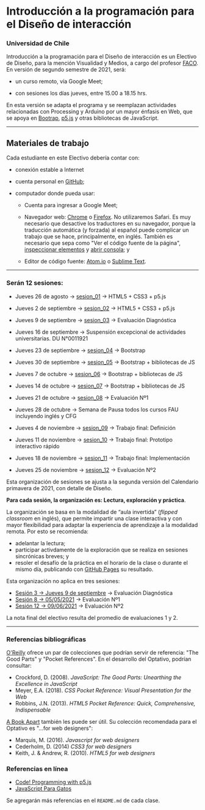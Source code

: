 # Introducción a la programación para el Diseño de interacción

### Universidad de Chile

Introducción a la programación para el Diseño de interacción es un Electivo de Diseño, para la mención Visualidad y Medios, a cargo del profesor [FACO](https://faco.cl/profesor/). En versión de segundo semestre de 2021, será: 

- un curso remoto, vía Google Meet;

- con sesiones los días jueves, entre 15.00 a 18.15 hrs. 

En esta versión se adapta el programa y se reemplazan actividades relacionadas con Processing y Arduino por un mayor énfasis en Web, que se apoya en [Bootrap](https://getbootstrap.com/), [p5.js](https://p5js.org/es) y otras bibliotecas de JavaScript.

- - - - - - - - - -

## Materiales de trabajo

Cada estudiante en este Electivo debería contar con:

- conexión estable a Internet

- cuenta personal en [GitHub](https://github.com/join);

- computador donde pueda usar:

  - Cuenta para ingresar a Google Meet;

  - Navegador web: [Chrome](https://www.google.com/intl/es-419/chrome/) o [Firefox](https://www.mozilla.org/es-CL/firefox/new/). No utilizaremos Safari. Es muy necesario que desactive los traductores en su navegador, porque la traducción automática (y forzada) al español puede complicar un trabajo que se hace, principalmente, en inglés. También es necesario que sepa como "Ver el código fuente de la página", [inspeccionar elementos](https://support.hostinger.es/es/articles/2333029-como-inspeccionar-los-elementos-del-sitio-web) y [abrir consola](https://transferwise.com/es/help/articles/2954851/como-abrir-la-consola-de-tu-navegador); y

  - Editor de código fuente: [Atom.io](https://atom.io/) o [Sublime Text](https://www.sublimetext.com/).

- - - - - - - - -

### Serán 12 sesiones:

- Jueves 26 de agosto → [sesion_01](https://github.com/profesorfaco/interaccion/tree/main/sesion_01) → HTML5 + CSS3 + p5.js

- Jueves 2 de septiembre → [sesion_02](https://github.com/profesorfaco/interaccion/tree/main/sesion_02) → HTML5 + CSS3 + p5.js

- Jueves 9 de septiembre → [sesion_03](https://github.com/profesorfaco/interaccion/tree/main/sesion_03) → Evaluación Diagnóstica

- Jueves 16 de septiembre → Suspensión excepcional de actividades universitarias. DU N°0011921

- Jueves 23 de septiembre → [sesion_04](https://github.com/profesorfaco/interaccion/tree/main/sesion_04) → Bootstrap

- Jueves 30 de septiembre → [sesion_05](https://github.com/profesorfaco/interaccion/tree/main/sesion_05) → Bootstrap + bibliotecas de JS 

- Jueves 7 de octubre → [sesion_06](https://github.com/profesorfaco/interaccion/tree/main/sesion_06) →  Bootstrap + bibliotecas de JS

- Jueves 14 de octubre → [sesion_07](https://github.com/profesorfaco/interaccion/tree/main/sesion_07) → Bootstrap + bibliotecas de JS

- Jueves 21 de octubre → [sesion_08](https://github.com/profesorfaco/interaccion/tree/main/sesion_08) → Evaluación Nº1

- Jueves 28 de octubre → Semana de Pausa todos los cursos FAU incluyendo inglés y CFG

- Jueves 4 de noviembre → [sesion_09](https://github.com/profesorfaco/interaccion/tree/main/sesion_09) → Trabajo final: Definición

- Jueves 11 de noviembre → [sesion_10](https://github.com/profesorfaco/interaccion/tree/main/sesion_10) → Trabajo final: Prototipo interactivo rápido 

- Jueves 18 de noviembre → [sesion_11](https://github.com/profesorfaco/interaccion/tree/main/sesion_11) → Trabajo final: Implementación 

- Jueves 25 de noviembre → [sesion_12](https://github.com/profesorfaco/interaccion/tree/main/sesion_12) → Evaluación Nº2   

Esta organización de sesiones se ajusta a la segunda versión del Calendario primavera de 2021, con detalle de Diseño. 

**Para cada sesión, la organización es: Lectura, exploración y práctica**. 

La organización se basa en la modalidad de “aula invertida” (*flipped classroom* en inglés), que permite impartir una clase interactiva y con mayor flexibilidad para adaptar la experiencia de aprendizaje a la modalidad remota. Por esto se recomienda:

- adelantar la lectura; 
- participar activdamente de la exploración que se realiza en sesiones sincrónicas breves; y 
- resoler el desafío de la práctica en el horario de la clase o durante el mismo día, publicando con [GitHub Pages](https://docs.github.com/es/github/working-with-github-pages/configuring-a-publishing-source-for-your-github-pages-site) su resultado.

Esta organización no aplica en tres sesiones:

- [Sesión 3 → Jueves 9 de septiembre](https://github.com/profesorfaco/interaccion/tree/main/sesion_1) → Evaluación Diagnóstica
- [Sesión 8 → 05/05/2021](https://github.com/profesorfaco/interaccion/tree/main/sesion_1) → Evaluación Nº1
- [Sesión 12 → 09/06/2021](hhttps://github.com/profesorfaco/interaccion/tree/main/sesion_1) → Evaluación Nº2

La nota final del electivo resulta del promedio de evaluaciones 1 y 2.

- - - - - - - 

### Referencias bibliográficas

[O'Reilly](http://shop.oreilly.com/) ofrece un par de colecciones que podrían servir de referencia: "The Good Parts" y "Pocket References". En el desarrollo del Optativo, podrían consultar: 

- Crockford, D. (2008). *JavaScript: The Good Parts: Unearthing the Excellence in JavaScript*
- Meyer, E.A. (2018). *CSS Pocket Reference: Visual Presentation for the Web*
- Robbins, J.N. (2013). *HTML5 Pocket Reference: Quick, Comprehensive, Indispensable*

[A Book Apart](https://abookapart.com/) también les puede ser útil. Su colección recomendada para el Optativo es "…for web designers":

- Marquis, M. (2016). *Javascript for web designers*
- Cederholm, D. (2014) *CSS3 for web designers*
- Keith, J. & Andrew, R. (2010). *HTML5 for web designers*

### Referencias en línea

- [Code! Programming with p5.js](https://youtube.com/playlist?list=PLRqwX-V7Uu6Zy51Q-x9tMWIv9cueOFTFA)
- [JavaScript Para Gatos](https://jsparagatos.com/)

Se agregarán más referencias en el `README.md` de cada clase.
